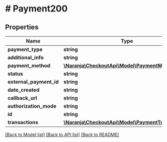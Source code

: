 # # Payment200

## Properties

Name | Type | Description | Notes
------------ | ------------- | ------------- | -------------
**payment_type** | **string** |  | [optional] 
**additional_info** | **string** |  | [optional] 
**payment_method** | [**\Naranja\CheckoutApi\Model\PaymentMethod**](PaymentMethod.md) |  | [optional] 
**status** | **string** |  | [optional] 
**external_payment_id** | **string** |  | [optional] 
**date_created** | **string** |  | [optional] 
**callback_url** | **string** |  | [optional] 
**authorization_mode** | **string** |  | [optional] 
**id** | **string** |  | [optional] 
**transactions** | [**\Naranja\CheckoutApi\Model\PaymentTransaction[]**](PaymentTransaction.md) |  | [optional] 

[[Back to Model list]](../../README.md#documentation-for-models) [[Back to API list]](../../README.md#documentation-for-api-endpoints) [[Back to README]](../../README.md)


